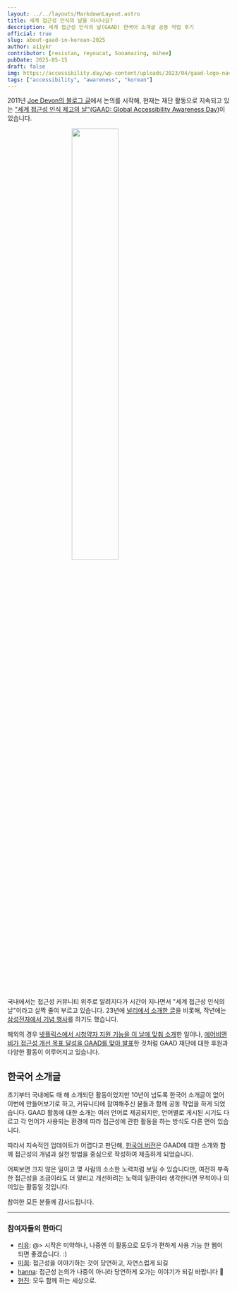 ```yaml
---
layout: ../../layouts/MarkdownLayout.astro
title: 세계 접근성 인식의 날을 아시나요?
description: 세계 접근성 인식의 날(GAAD) 한국어 소개글 공동 작업 후기
official: true
slug: about-gaad-in-korean-2025
author: a11ykr
contributor: [resistan, reyoucat, Sooamazing, mihee]
pubDate: 2025-05-15
draft: false
img: https://accessibility.day/wp-content/uploads/2023/04/gaad-logo-navy.png
tags: ["accessibility", "awareness", "korean"]
---
```


2011년 [Joe Devon의 블로그 글](https://mysqltalk.wordpress.com/2011/11/27/challenge-accessibility-know-how-needs-to-go-mainstream-with-developers-now/)에서 논의를 시작해, 현재는 재단 활동으로 지속되고 있는 ["세계 접근성 인식 제고의 날"(<span lang="en">GAAD: Global Accessibility Awareness Day</span>)](https://accessibility.day/)이 있습니다.

<figure>
	<span class="light"><img src="https://accessibility.day/wp-content/uploads/2023/04/gaad-logo-navy.png" alt=""></span>
	<span class="dark"><img src="https://accessibility.day/wp-content/uploads/2023/04/gaad-logo-white.png" alt=""></span>
</figure>

국내에서는 접근성 커뮤니티 위주로 알려지다가 시간이 지나면서 "세계 접근성 인식의 날"이라고 살짝 줄여 부르고 있습니다. 23년에 [널리에서 소개한 글](https://nuli.navercorp.com/community/article/1133193)을 비롯해, 작년에는 [삼성전자에서 기념 행사](https://news.samsung.com/kr/%EC%82%BC%EC%84%B1%EC%A0%84%EC%9E%90-%EC%84%B8%EA%B3%84-%EC%A0%91%EA%B7%BC%EC%84%B1-%EC%9D%B8%EC%8B%9D%EC%9D%98-%EB%82%A0-%EB%A7%9E%EC%95%84-%EA%B8%B0%EB%85%90-%ED%8E%98%EC%8A%A4%ED%8B%B0)를 하기도 했습니다.

헤외의 경우 [넷플릭스에서 시청약자 지원 기능을 이 날에 맞춰 소개](https://it.chosun.com/news/articleView.html?idxno=2021052001189)한 일이나, [에어비앤비가 접근성 개선 목표 달성을 GAAD를 맞아 발표](https://news.airbnb.com/en-au/airbnb-reaches-milestone-to-celebrate-global-accessibility-awareness-day/)한 것처럼 GAAD 재단에 대한 후원과 다양한 활동이 이루어지고 있습니다.

## 한국어 소개글

초기부터 국내에도 매 해 소개되던 활동이었지만 10년이 넘도록 한국어 소개글이 없어 이번에 만들어보기로 하고, 커뮤니티에 참여해주신 붇들과 함께 공동 작업을 하게 되었습니다. GAAD 활동에 대한 소개는 여러 언어로 제공되지만, 언어별로 게시된 시기도 다르고 각 언어가 사용되는 환경에 따라 접근성에 관한 활동을 하는 방식도 다른 면이 있습니다.

따라서 지속적인 업데이트가 어렵다고 판단해, [한국어 버전](https://accessibility.day/%ED%95%9C%EA%B5%AD%EC%96%B4/)은 GAAD에 대한 소개와 함께 접근성의 개념과 실천 방법을 중심으로 작성하여 제출하게 되었습니다.

어찌보면 크지 않은 일이고 몇 사람의 소소한 노력처럼 보일 수 있습니다만, 여전히 부족한 접근성을 조금이라도 더 알리고 개선하려는 노력의 일환이라 생각한다면 무척이나 의미있는 활동일 것입니다.

참여한 모든 분들께 감사드립니다.

* * *

### 참여자들의 한마디
* [리유](/members/reyoucat/): @> 시작은 미약하나, 나중엔 이 활동으로 모두가 편하게 사용 가능 한 웹이 되면 좋겠습니다. :)
* [미희](/members/mihee/): 접근성을 이야기하는 것이 당연하고, 자연스럽게 되길
* [hanna](/members/Sooamazing/): 접근성 논의가 나중이 아니라 당연하게 오가는 이야기가 되길 바랍니다 🙂
* [현진](/members/resistan/): 모두 함께 하는 세상으로.

<style>
	figure img {
		display: block;
		width: 50%;
		margin: 0 auto;
	}
	:not(.darkmode) figure .light {
		display: block;
	}
	:not(.darkmode) figure .dark {
		display: none;
	}
	.darkmode #main-content .light {
		display: none;
	}
	.darkmode #main-content .dark {
		display: block;
	}
	@media screen and (max-width: 768px) {
		figure img {
			width: auto;
		}
	}
</style>